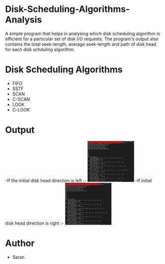 # Disk-Scheduling-Algorithms-Analysis
A simple program that helps in analysing which disk scheduling algorithm is efficient for a particular set of disk I/O requests. The program's output also contains the total seek-length, average seek-length and path of disk head for each disk schduling algorithm. 

# Disk Scheduling Algorithms
- FIFO
- SSTF
- SCAN
- C-SCAN
- LOOK
- C-LOOK

# Output
-If the initial disk head direction is left :- 
<img src="left.png" alt="initial head direction left" style="width:150px;"/>
-If initial disk head direction is right :-
<img src="right.png" alt="initial head direction right" style="width:150px;"/>

# Author
- Saran
